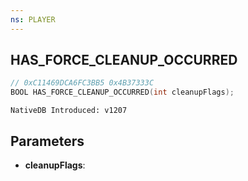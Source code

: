 ```yaml
---
ns: PLAYER
---
```

## HAS_FORCE_CLEANUP_OCCURRED

```c
// 0xC11469DCA6FC3BB5 0x4B37333C
BOOL HAS_FORCE_CLEANUP_OCCURRED(int cleanupFlags);
```

```
NativeDB Introduced: v1207
```

## Parameters
* **cleanupFlags**:
